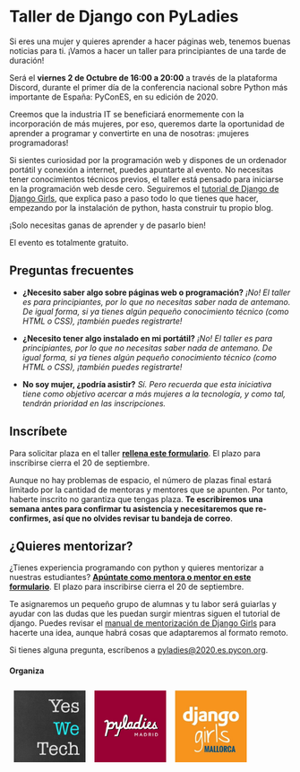 # Taller de Django con PyLadies

Si eres una mujer y quieres aprender a hacer páginas web, tenemos buenas noticias para ti. ¡Vamos a hacer un taller para principiantes de una tarde de duración!

Será el **viernes 2 de Octubre de 16:00 a 20:00** a través de la plataforma Discord, durante el primer día de la conferencia nacional sobre Python más importante de España: PyConES, en su edición de 2020.

Creemos que la industria IT se beneficiará enormemente con la incorporación de más mujeres, por eso, queremos darte la oportunidad de aprender a programar y convertirte en una de nosotras: ¡mujeres programadoras!

Si sientes curiosidad por la programación web y dispones de un ordenador portátil y conexión a internet, puedes apuntarte al evento. No necesitas tener conocimientos técnicos previos, el taller está pensado para iniciarse en la programación web desde cero. Seguiremos el [tutorial de Django de Django Girls](https://tutorial.djangogirls.org/), que explica paso a paso todo lo que tienes que hacer, empezando por la instalación de python, hasta construir tu propio blog.

¡Solo necesitas ganas de aprender y de pasarlo bien!

El evento es totalmente gratuito.


## Preguntas frecuentes

- **¿Necesito saber algo sobre páginas web o programación?** *¡No! El taller es para principiantes, por lo que no necesitas saber nada de antemano. De igual forma, si ya tienes algún pequeño conocimiento técnico (como HTML o CSS), ¡también puedes registrarte!*

- **¿Necesito tener algo instalado en mi portátil?** *¡No! El taller es para principiantes, por lo que no necesitas saber nada de antemano. De igual forma, si ya tienes algún pequeño conocimiento técnico (como HTML o CSS), ¡también puedes registrarte!*

- **No soy mujer, ¿podría asistir?** *Sí. Pero recuerda que esta iniciativa tiene como objetivo acercar a más mujeres a la tecnología, y como tal, tendrán prioridad en las inscripciones.*


## Inscríbete

Para solicitar plaza en el taller **[rellena este formulario](https://docs.google.com/forms/d/e/1FAIpQLSfsfAn4wfgxDvTE1iTEHGu2hrKKp9vQOfvMYltb0aqZ-P4-MA/viewform)**. El plazo para inscribirse cierra el 20 de septiembre.

Aunque no hay problemas de espacio, el número de plazas final estará limitado por la cantidad de mentoras y mentores que se apunten. Por tanto, haberte inscrito no garantiza que tengas plaza. **Te escribiremos una semana antes para confirmar tu asistencia y necesitaremos que re-confirmes, así que no olvides revisar tu bandeja de correo**.


## ¿Quieres mentorizar?

¿Tienes experiencia programando con python y quieres mentorizar a nuestras estudiantes? **[Apúntate como mentora o mentor en este formulario](https://docs.google.com/forms/d/e/1FAIpQLSeK1FfdDCEemgz3LW3cEJoqr52et_0-8VUMs4hSDVDu4vzaqg/viewform)**. El plazo para inscribirse cierra el 20 de septiembre.

Te asignaremos un pequeño grupo de alumnas y tu labor será guiarlas y ayudar con las dudas que les puedan surgir mientras siguen el tutorial de django. Puedes revisar el [manual de mentorización de Django Girls](https://coach.djangogirls.org/) para hacerte una idea, aunque habrá cosas que adaptaremos al formato remoto.

Si tienes alguna pregunta, escríbenos a [pyladies@2020.es.pycon.org](mailto:pyladies@2020.es.pycon.org).


#### Organiza

<div style="display: flex; flex-wrap: wrap;">
    <a href="https://twitter.com/yeswetech_org/">
        <img src="static/images/yeswetech.png" alt="Yes We Tech" style="height: 8rem; margin: .5rem;">
    </a>
    <a href="https://twitter.com/PyLadiesMadrid/">
        <img src="static/images/pyladiesmadrid.jpg" alt="PyLadies Madrid" style="height: 8rem; margin: .5rem;">
    </a>
    <a href="https://twitter.com/DjangoGirlsMCA">
        <img src="static/images/djangogirlsmca.jpg" alt="Django Girls Mallorca" style="height: 8rem; margin: .5rem;">
    </a>
</div>
